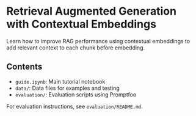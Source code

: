 # Retrieval Augmented Generation with Contextual Embeddings

Learn how to improve RAG performance using contextual embeddings to add relevant context to each chunk before embedding.

## Contents

- `guide.ipynb`: Main tutorial notebook
- `data/`: Data files for examples and testing
- `evaluation/`: Evaluation scripts using Promptfoo

For evaluation instructions, see `evaluation/README.md`.

